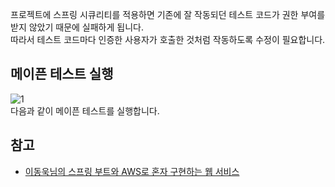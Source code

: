프로젝트에 스프링 시큐리티를 적용하면 기존에 잘 작동되던 테스트 코드가 권한 부여를 받지 않았기 때문에 실패하게 됩니다.   
따라서 테스트 코드마다 인증한 사용자가 호출한 것처럼 작동하도록 수정이 필요합니다.   

## 메이픈 테스트 실행
![1]()   
다음과 같이 메이픈 테스트를 실행합니다.



## 참고
* [이동욱님의 스프링 부트와 AWS로 혼자 구현하는 웹 서비스](https://jojoldu.tistory.com/463)